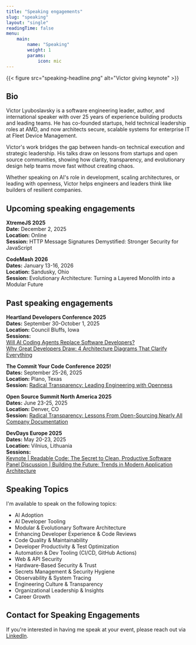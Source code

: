 ```yaml
---
title: "Speaking engagements"
slug: "speaking"
layout: "single"
readingTime: false
menu:
    main:
        name: "Speaking"
        weight: 1
        params: 
            icon: mic
---
```


{{< figure src="speaking-headline.png" alt="Victor giving keynote" >}}

## Bio

Victor Lyuboslavsky is a software engineering leader, author, and international speaker with over 25 years of experience
building products and leading teams. He has co-founded startups, held technical leadership roles at AMD, and now
architects secure, scalable systems for enterprise IT at Fleet Device Management.

Victor's work bridges the gap between hands-on technical execution and strategic leadership. His talks draw on lessons
from startups and open source communities, showing how clarity, transparency, and evolutionary design help teams move
fast without creating chaos.

Whether speaking on AI's role in development, scaling architectures, or leading with openness, Victor helps engineers
and leaders think like builders of resilient companies.

## Upcoming speaking engagements

**XtremeJS 2025**  
**Date:** December 2, 2025  
**Location:** Online  
**Session:** HTTP Message Signatures Demystified: Stronger Security for JavaScript

**CodeMash 2026**  
**Dates:** January 13-16, 2026  
**Location:** Sandusky, Ohio  
**Session:** Evolutionary Architecture: Turning a Layered Monolith into a Modular Future

## Past speaking engagements

**Heartland Developers Conference 2025**  
**Dates:** September 30-October 1, 2025  
**Location:** Council Bluffs, Iowa  
**Sessions:**  
[Will AI Coding Agents Replace Software Developers?](https://www.youtube.com/watch?v=ATGrRb9gCHo)  
[Why Great Developers Draw: 4 Architecture Diagrams That Clarify Everything](https://www.youtube.com/watch?v=ATGrRb9gCHo)

**The Commit Your Code Conference 2025!**  
**Dates:** September 25-26, 2025  
**Location:** Plano, Texas  
**Session:** [Radical Transparency: Leading Engineering with Openness](https://www.youtube.com/watch?v=5IZqRe7TUEg)

**Open Source Summit North America 2025**  
**Dates:** June 23-25, 2025  
**Location:** Denver, CO  
**Session:** [Radical Transparency: Lessons From Open-Sourcing Nearly All Company Documentation](https://www.youtube.com/watch?v=xfj_-5xGvYg)

**DevDays Europe 2025**  
**Dates:** May 20-23, 2025  
**Location:** Vilnius, Lithuania  
**Sessions:**  
[Keynote | Readable Code: The Secret to Clean, Productive Software](https://www.youtube.com/watch?v=lQBYQvyGPLE)  
[Panel Discussion | Building the Future: Trends in Modern Application Architecture](https://www.youtube.com/watch?v=w31U6TkYbgw)

## Speaking Topics

I'm available to speak on the following topics:

- AI Adoption
- AI Developer Tooling
- Modular & Evolutionary Software Architecture
- Enhancing Developer Experience & Code Reviews
- Code Quality & Maintainability
- Developer Productivity & Test Optimization
- Automation & Dev Tooling (CI/CD, GitHub Actions)
- Web & API Security
- Hardware-Based Security & Trust
- Secrets Management & Security Hygiene
- Observability & System Tracing
- Engineering Culture & Transparency
- Organizational Leadership & Insights
- Career Growth

## Contact for Speaking Engagements

If you're interested in having me speak at your event, please reach out via
[LinkedIn](http://linkedin.com/in/lyuboslavsky).
